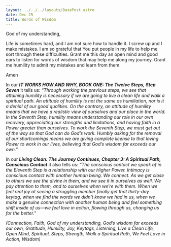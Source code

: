 ```yaml
---
layout: ../../../layouts/BasePost.astro
date: Dec 25
title: Words of Wisdom
---
```


God of my understanding,

Life is sometimes hard, and I am not sure how to handle it. I screw up and I make mistakes. I am so grateful that You put people in my life to help me sort through these difficulties. Grant me this day an open mind and good ears to listen for words of wisdom that may help me along my journey. Grant me humility to admit my mistakes and learn from them.

Amen

In our ***IT WORKS HOW AND WHY, BOOK ONE: The Twelve Steps, Step Seven*** it tells us: *“Through working the previous steps, we see that attaining humility is necessary if we are going to live a clean life and walk a spiritual path. An attitude of humility is not the same as humiliation, nor is it a denial of our good qualities. On the contrary, an attitude of humility means that we have a realistic view of ourselves and our place in the world. In the Seventh Step, humility means understanding our role in our own recovery, appreciating our strengths and limitations, and having faith in a Power greater than ourselves. To work the Seventh Step, we must get out of the way so that God can do God’s work. Humbly asking for the removal of our shortcomings means we are giving complete license to that loving Power to work in our lives, believing that God’s wisdom far exceeds our own.”*

In our ***Living Clean: The Journey Continues, Chapter 3: A Spiritual Path, Conscious Contact*** it also tells us: *“The conscious contact we speak of in the Eleventh Step is a relationship with our Higher Power. Intimacy is conscious contact with another human being. We connect. As we get close to others we see the divine in them, and we see it in ourselves as well. We pay attention to them, and to ourselves when we’re with them. When we feel real joy at seeing a struggling member finally get that thirty-day keytag, when we find the words we didn’t know we had in us, when we make a genuine connection with another human being and feel something shift inside of us—we feel love in action, flowing through us, changing us for the better.”*

*(Connection, Faith, God of my understanding, God’s wisdom far exceeds our own, Gratitude, Humility, Joy, Keytags, Listening, Live a Clean Life, Open Mind, Spiritual, Steps, Strength, Walk a Spiritual Path, We Feel Love in Action, Wisdom)*
